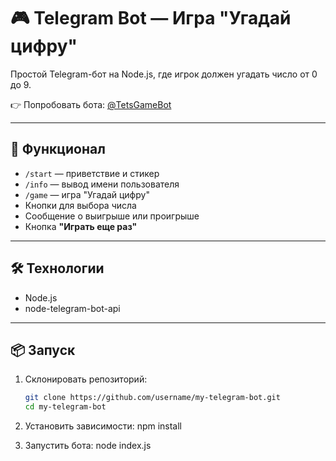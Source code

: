 # 🎮 Telegram Bot — Игра "Угадай цифру"

Простой Telegram-бот на Node.js, где игрок должен угадать число от 0 до 9.

👉 Попробовать бота: [@TetsGameBot](https://t.me/TetsGameBot)

---

## 🚀 Функционал

- `/start` — приветствие и стикер
- `/info` — вывод имени пользователя
- `/game` — игра "Угадай цифру"
- Кнопки для выбора числа
- Сообщение о выигрыше или проигрыше
- Кнопка **"Играть еще раз"**

---

## 🛠 Технологии

- Node.js
- node-telegram-bot-api

---

## 📦 Запуск

1. Склонировать репозиторий:
   ```bash
   git clone https://github.com/username/my-telegram-bot.git
   cd my-telegram-bot
   ```
2. Установить зависимости:
   npm install

3. Запустить бота:
   node index.js
